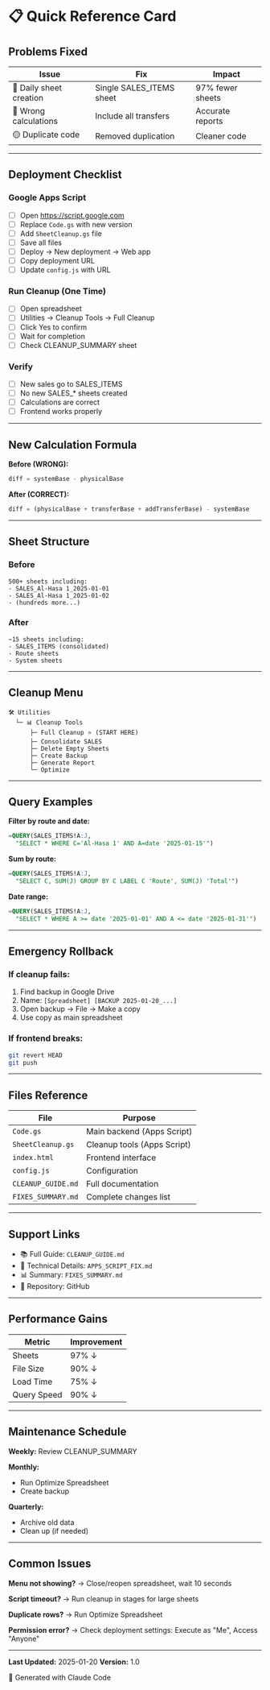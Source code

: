 # 📋 Quick Reference Card

## Problems Fixed

| Issue | Fix | Impact |
|-------|-----|--------|
| 🔴 Daily sheet creation | Single SALES_ITEMS sheet | 97% fewer sheets |
| 🔴 Wrong calculations | Include all transfers | Accurate reports |
| 🟡 Duplicate code | Removed duplication | Cleaner code |

---

## Deployment Checklist

### Google Apps Script
- [ ] Open https://script.google.com
- [ ] Replace `Code.gs` with new version
- [ ] Add `SheetCleanup.gs` file
- [ ] Save all files
- [ ] Deploy → New deployment → Web app
- [ ] Copy deployment URL
- [ ] Update `config.js` with URL

### Run Cleanup (One Time)
- [ ] Open spreadsheet
- [ ] Utilities → Cleanup Tools → Full Cleanup
- [ ] Click Yes to confirm
- [ ] Wait for completion
- [ ] Check CLEANUP_SUMMARY sheet

### Verify
- [ ] New sales go to SALES_ITEMS
- [ ] No new SALES_* sheets created
- [ ] Calculations are correct
- [ ] Frontend works properly

---

## New Calculation Formula

**Before (WRONG):**
```javascript
diff = systemBase - physicalBase
```

**After (CORRECT):**
```javascript
diff = (physicalBase + transferBase + addTransferBase) - systemBase
```

---

## Sheet Structure

### Before
```
500+ sheets including:
- SALES_Al-Hasa 1_2025-01-01
- SALES_Al-Hasa 1_2025-01-02
- (hundreds more...)
```

### After
```
~15 sheets including:
- SALES_ITEMS (consolidated)
- Route sheets
- System sheets
```

---

## Cleanup Menu

```
🛠️ Utilities
  └─ 📊 Cleanup Tools
      ├─ Full Cleanup ⭐ (START HERE)
      ├─ Consolidate SALES
      ├─ Delete Empty Sheets
      ├─ Create Backup
      ├─ Generate Report
      └─ Optimize
```

---

## Query Examples

**Filter by route and date:**
```sql
=QUERY(SALES_ITEMS!A:J,
  "SELECT * WHERE C='Al-Hasa 1' AND A=date '2025-01-15'")
```

**Sum by route:**
```sql
=QUERY(SALES_ITEMS!A:J,
  "SELECT C, SUM(J) GROUP BY C LABEL C 'Route', SUM(J) 'Total'")
```

**Date range:**
```sql
=QUERY(SALES_ITEMS!A:J,
  "SELECT * WHERE A >= date '2025-01-01' AND A <= date '2025-01-31'")
```

---

## Emergency Rollback

### If cleanup fails:
1. Find backup in Google Drive
2. Name: `[Spreadsheet] [BACKUP 2025-01-20_...]`
3. Open backup → File → Make a copy
4. Use copy as main spreadsheet

### If frontend breaks:
```bash
git revert HEAD
git push
```

---

## Files Reference

| File | Purpose |
|------|---------|
| `Code.gs` | Main backend (Apps Script) |
| `SheetCleanup.gs` | Cleanup tools (Apps Script) |
| `index.html` | Frontend interface |
| `config.js` | Configuration |
| `CLEANUP_GUIDE.md` | Full documentation |
| `FIXES_SUMMARY.md` | Complete changes list |

---

## Support Links

- 📚 Full Guide: `CLEANUP_GUIDE.md`
- 🔧 Technical Details: `APPS_SCRIPT_FIX.md`
- 📊 Summary: `FIXES_SUMMARY.md`
- 📂 Repository: GitHub

---

## Performance Gains

| Metric | Improvement |
|--------|-------------|
| Sheets | 97% ↓ |
| File Size | 90% ↓ |
| Load Time | 75% ↓ |
| Query Speed | 90% ↓ |

---

## Maintenance Schedule

**Weekly:** Review CLEANUP_SUMMARY

**Monthly:**
- Run Optimize Spreadsheet
- Create backup

**Quarterly:**
- Archive old data
- Clean up (if needed)

---

## Common Issues

**Menu not showing?**
→ Close/reopen spreadsheet, wait 10 seconds

**Script timeout?**
→ Run cleanup in stages for large sheets

**Duplicate rows?**
→ Run Optimize Spreadsheet

**Permission error?**
→ Check deployment settings: Execute as "Me", Access "Anyone"

---

**Last Updated:** 2025-01-20
**Version:** 1.0

🤖 Generated with Claude Code
